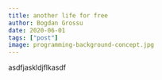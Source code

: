 ```yaml
---
title: another life for free
author: Bogdan Grossu
date: 2020-06-01
tags: ["post"]
image: programming-background-concept.jpg
---
```


asdfjaskldjflkasdf